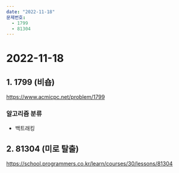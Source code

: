 ```yaml
---
date: "2022-11-18"
문제번호:
  - 1799
  - 81304
---
```


# 2022-11-18

## 1. 1799 (비숍)
https://www.acmicpc.net/problem/1799

### 알고리즘 분류
- 백트래킹

## 2. 81304 (미로 탈출)
https://school.programmers.co.kr/learn/courses/30/lessons/81304